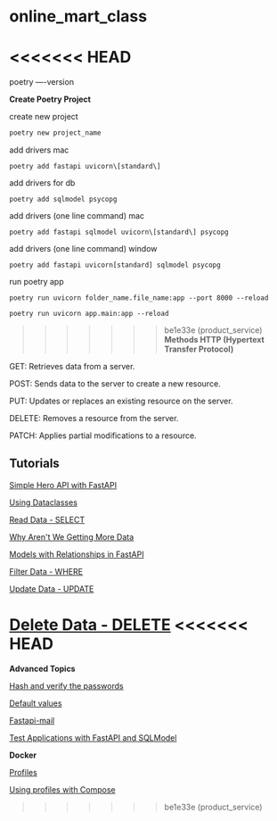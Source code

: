 # online_mart_class

<<<<<<< HEAD
=======
poetry —-version

**Create Poetry Project**

create new project
```bash
poetry new project_name 
```

add drivers mac
```shell
poetry add fastapi uvicorn\[standard\] 
```

add drivers for db
```shell
poetry add sqlmodel psycopg
```

add drivers (one line command) mac
```shell
poetry add fastapi sqlmodel uvicorn\[standard\] psycopg 
```

add drivers (one line command) window
```shell
poetry add fastapi uvicorn[standard] sqlmodel psycopg 
```

run poetry app
```shell
poetry run uvicorn folder_name.file_name:app --port 8000 --reload
```

```shell
poetry run uvicorn app.main:app --reload
```

>>>>>>> be1e33e (product_service)
**Methods HTTP (Hypertext Transfer Protocol)**

GET: Retrieves data from a server.

POST: Sends data to the server to create a new resource. 

PUT: Updates or replaces an existing resource on the server.

DELETE: Removes a resource from the server.

PATCH: Applies partial modifications to a resource.


## Tutorials

[Simple Hero API with FastAPI](https://sqlmodel.tiangolo.com/tutorial/fastapi/simple-hero-api/)

[Using Dataclasses](https://fastapi.tiangolo.com/advanced/dataclasses/)

[Read Data - SELECT](https://sqlmodel.tiangolo.com/tutorial/select/#create-a-select-statement)

[Why Aren't We Getting More Data](https://sqlmodel.tiangolo.com/tutorial/fastapi/relationships/#why-arent-we-getting-more-data)

[Models with Relationships in FastAPI](https://sqlmodel.tiangolo.com/tutorial/fastapi/relationships/)

[Filter Data - WHERE](https://sqlmodel.tiangolo.com/tutorial/where/)

[Update Data - UPDATE](https://sqlmodel.tiangolo.com/tutorial/update/#read-from-the-database)

[Delete Data - DELETE](https://sqlmodel.tiangolo.com/tutorial/delete/)
<<<<<<< HEAD
=======

**Advanced Topics**

[Hash and verify the passwords](https://fastapi.tiangolo.com/tutorial/security/oauth2-jwt/?h=jwt#hash-and-verify-the-passwords)

[Default values](https://python.useinstructor.com/concepts/fields/)

[Fastapi-mail](https://sabuhish.github.io/fastapi-mail/)

[Test Applications with FastAPI and SQLModel](https://sqlmodel.tiangolo.com/tutorial/fastapi/tests/?h=test#__code_5_annotation_4)

**Docker**

[Profiles](https://docs.docker.com/reference/compose-file/profiles/)

[Using profiles with Compose](https://docs.docker.com/compose/how-tos/profiles/)



>>>>>>> be1e33e (product_service)
